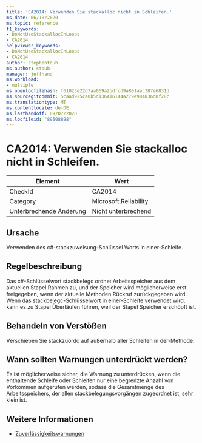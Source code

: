 ```yaml
---
title: 'CA2014: Verwenden Sie stackalloc nicht in Schleifen.'
ms.date: 06/18/2020
ms.topic: reference
f1_keywords:
- DoNotUseStackallocInLoops
- CA2014
helpviewer_keywords:
- DoNotUseStackallocInLoops
- CA2014
author: stephentoub
ms.author: stoub
manager: jeffhand
ms.workload:
- multiple
ms.openlocfilehash: f61023e22d3aa069a2bdfcd9a801aac387e6831d
ms.sourcegitcommit: 5caad925ca0b5d136416144a279e984836d8f28c
ms.translationtype: MT
ms.contentlocale: de-DE
ms.lasthandoff: 09/07/2020
ms.locfileid: "89508898"
---
```

# <a name="ca2014-do-not-use-stackalloc-in-loops"></a>CA2014: Verwenden Sie stackalloc nicht in Schleifen.

|Element|Wert|
|-|-|
|CheckId|CA2014|
|Category|Microsoft.Reliability|
|Unterbrechende Änderung|Nicht unterbrechend|

## <a name="cause"></a>Ursache

Verwenden des c#-stackzuweisung-Schlüssel Worts in einer-Schleife.

## <a name="rule-description"></a>Regelbeschreibung

Das c#-Schlüsselwort stackbelegc ordnet Arbeitsspeicher aus dem aktuellen Stapel Rahmen zu, und der Speicher wird möglicherweise erst freigegeben, wenn der aktuelle Methoden Rückruf zurückgegeben wird.  Wenn das stackbelegc-Schlüsselwort in einer-Schleife verwendet wird, kann es zu Stapel Überläufen führen, weil der Stapel Speicher erschöpft ist.

## <a name="how-to-fix-violations"></a>Behandeln von Verstößen

Verschieben Sie stackzuordc auf außerhalb aller Schleifen in der-Methode.

## <a name="when-to-suppress-warnings"></a>Wann sollten Warnungen unterdrückt werden?

Es ist möglicherweise sicher, die Warnung zu unterdrücken, wenn die enthaltende Schleife oder Schleifen nur eine begrenzte Anzahl von Vorkommen aufgerufen werden, sodass die Gesamtmenge des Arbeitsspeichers, der allen stackbelegungsvorgängen zugeordnet ist, sehr klein ist.

## <a name="see-also"></a>Weitere Informationen

- [Zuverlässigkeitswarnungen](../code-quality/reliability-warnings.md)
